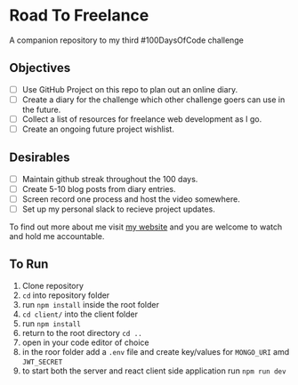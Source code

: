 # Road To Freelance

A companion repository to my third #100DaysOfCode challenge

## Objectives

- [ ] Use GitHub Project on this repo to plan out an online diary.
- [ ] Create a diary for the challenge which other challenge goers can use in the future.
- [ ] Collect a list of resources for freelance web development as I go.
- [ ] Create an ongoing future project wishlist.

## Desirables

- [ ] Maintain github streak throughout the 100 days.
- [ ] Create 5-10 blog posts from diary entries.
- [ ] Screen record one process and host the video somewhere.
- [ ] Set up my personal slack to recieve project updates.

To find out more about me visit [my website](https://affirmedvisionary.com) and you are welcome to watch and hold me accountable.

## To Run

1. Clone repository
2. `cd` into repository folder
3. run `npm install` inside the root folder
4. `cd client/` into the client folder
5. run `npm install`
6. return to the root directory `cd ..`
7. open in your code editor of choice
8. in the roor folder add a `.env` file and create key/values for `MONGO_URI` amd `JWT_SECRET`
9. to start both the server and react client side application run `npm run dev`
